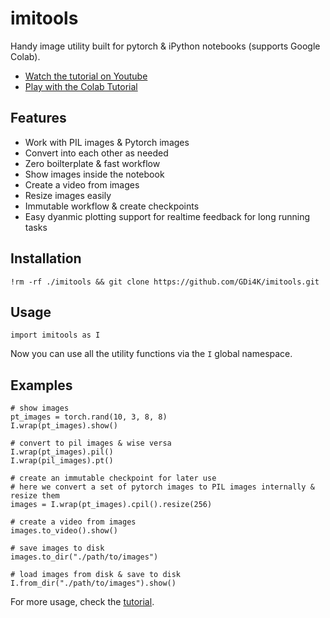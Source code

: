 # imitools

Handy image utility built for pytorch & iPython notebooks (supports Google Colab).

* [Watch the tutorial on Youtube]()
* [Play with the Colab Tutorial](https://colab.research.google.com/drive/1-MN0M_76kP80SCBn1DPpGFWFSteJLThY?usp=sharing)

## Features

* Work with PIL images & Pytorch images
* Convert into each other as needed
* Zero boilterplate & fast workflow
* Show images inside the notebook
* Create a video from images
* Resize images easily
* Immutable workflow & create checkpoints
* Easy dyanmic plotting support for realtime feedback for long running tasks

## Installation

```
!rm -rf ./imitools && git clone https://github.com/GDi4K/imitools.git
```

## Usage

```
import imitools as I
```

Now you can use all the utility functions via the `I` global namespace.

## Examples

```
# show images
pt_images = torch.rand(10, 3, 8, 8)
I.wrap(pt_images).show()
```

```
# convert to pil images & wise versa
I.wrap(pt_images).pil()
I.wrap(pil_images).pt()
```

```
# create an immutable checkpoint for later use
# here we convert a set of pytorch images to PIL images internally & resize them
images = I.wrap(pt_images).cpil().resize(256)
```

```
# create a video from images
images.to_video().show()
```

```
# save images to disk
images.to_dir("./path/to/images")
```

```
# load images from disk & save to disk
I.from_dir("./path/to/images").show()
```

For more usage, check the [tutorial](https://colab.research.google.com/drive/1-MN0M_76kP80SCBn1DPpGFWFSteJLThY?usp=sharing).
